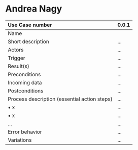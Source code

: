 # Andrea Nagy
|Use Case number| 0.0.1 |
|:----|-----|
|Name|     |
|Short description| ... |
|Actors| ... |
|Trigger| ... |
|Result(s)| ... |
|Preconditions| ... |
|Incoming data| ... |
|Postconditions| ... |
|Process description (essential action steps)| ... |
|    • x| ... |
|    • x| ... |
|...| ... |
|Error behavior| ... |
|Variations| ... |
